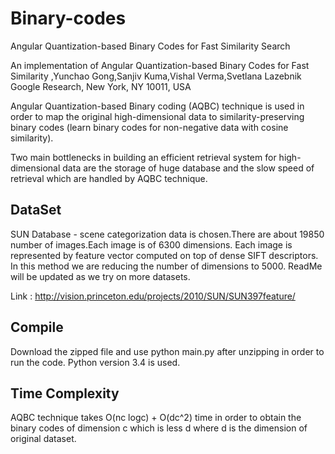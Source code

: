 # Binary-codes
Angular Quantization-based Binary Codes for Fast Similarity Search

An implementation of Angular Quantization-based Binary Codes for Fast Similarity ,Yunchao Gong,Sanjiv Kuma,Vishal Verma,Svetlana Lazebnik  Google Research, New York, NY 10011, USA

Angular Quantization-based Binary coding (AQBC) technique is used in order to map the original high-dimensional data to similarity-preserving binary codes (learn binary codes for non-negative data with cosine similarity).

Two main bottlenecks in building an efficient retrieval system for high-dimensional data are the storage of huge database and the slow speed of retrieval which are handled by AQBC technique.

## DataSet
SUN Database - scene categorization data is chosen.There are about 19850 number of images.Each image is of 6300 dimensions. Each image is represented by feature vector computed on top of dense SIFT descriptors. In this method we are reducing the number of dimensions to 5000.
ReadMe will be updated as we try on more datasets.

Link : http://vision.princeton.edu/projects/2010/SUN/SUN397feature/

## Compile
Download the zipped file and use python main.py after unzipping in order to run the code.
Python version 3.4 is used. 

## Time Complexity
AQBC technique takes O(nc logc) + O(dc^2) time in order to obtain the binary codes of dimension c which is less d where d is the dimension of original dataset.
